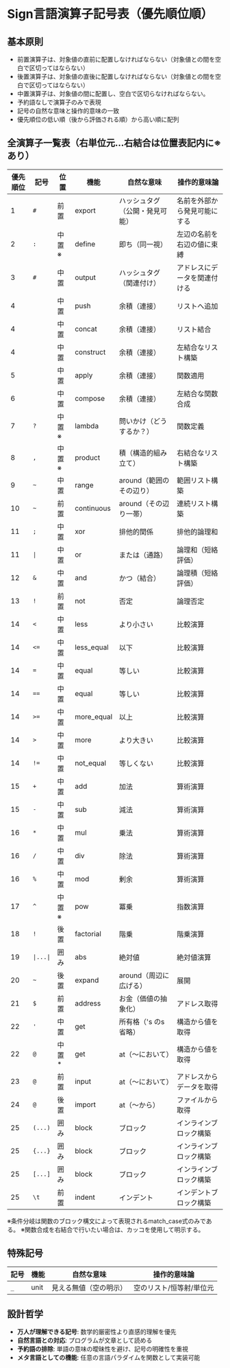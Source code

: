 # Sign言語演算子記号表（優先順位順）

## 基本原則
- 前置演算子は、対象値の直前に配置しなければならない（対象値との間を空白で区切ってはならない）
- 後置演算子は、対象値の直後に配置しなければならない（対象値との間を空白で区切ってはならない）
- 中置演算子は、対象値の間に配置し、空白で区切らなければならない。
- 予約語なしで演算子のみで表現
- 記号の自然な意味と操作的意味の一致
- 優先順位の低い順（後から評価される順）から高い順に配列

## 全演算子一覧表（右単位元…右結合は位置表記内に※あり）

| 優先順位 | 記号 | 位置 | 機能 | 自然な意味 | 操作的意味論 |
|---------|------|------|------|-----------|-------------|
| 1 | `#` | 前置 | export | ハッシュタグ（公開・発見可能） | 名前を外部から発見可能にする |
| 2 | `:` | 中置※ | define | 即ち（同一視） | 左辺の名前を右辺の値に束縛 |
| 3 | `#` | 中置 | output | ハッシュタグ（関連付け） | アドレスにデータを関連付ける |
| 4 | ` ` | 中置 | push | 余積（連接） | リストへ追加 |
| 4 | ` ` | 中置 | concat | 余積（連接） | リスト結合 |
| 4 | ` ` | 中置 | construct | 余積（連接） | 左結合なリスト構築 |
| 5 | ` ` | 中置 | apply | 余積（連接） | 関数適用 |
| 6 | ` ` | 中置 | compose | 余積（連接） | 左結合な関数合成 |
| 7 | `?` | 中置※ | lambda | 問いかけ（どうするか？） | 関数定義 |
| 8 | `,` | 中置※ | product | 積（構造的組み立て） | 右結合なリスト構築 |
| 9 | `~` | 中置 | range | around（範囲のその辺り） | 範囲リスト構築 |
| 10 | `~` | 前置 | continuous | around（その辺り一帯） | 連続リスト構築 |
| 11 | `;` | 中置 | xor | 排他的関係 | 排他的論理和 |
| 11 | `\|` | 中置 | or | または（通路） | 論理和（短絡評価） |
| 12 | `&` | 中置 | and | かつ（結合） | 論理積（短絡評価） |
| 13 | `!` | 前置 | not | 否定 | 論理否定 |
| 14 | `<` | 中置 | less | より小さい | 比較演算 |
| 14 | `<=` | 中置 | less_equal | 以下 | 比較演算 |
| 14 | `=` | 中置 | equal | 等しい | 比較演算 |
| 14 | `==` | 中置 | equal | 等しい | 比較演算 |
| 14 | `>=` | 中置 | more_equal | 以上 | 比較演算 |
| 14 | `>` | 中置 | more | より大きい | 比較演算 |
| 14 | `!=` | 中置 | not_equal | 等しくない | 比較演算 |
| 15 | `+` | 中置 | add | 加法 | 算術演算 |
| 15 | `-` | 中置 | sub | 減法 | 算術演算 |
| 16 | `*` | 中置 | mul | 乗法 | 算術演算 |
| 16 | `/` | 中置 | div | 除法 | 算術演算 |
| 16 | `%` | 中置 | mod | 剰余 | 算術演算 |
| 17 | `^` | 中置※ | pow | 冪乗 | 指数演算 |
| 18 | `!` | 後置 | factorial | 階乗 | 階乗演算 |
| 19 | `\|...\|` | 囲み | abs | 絶対値 | 絶対値演算 |
| 20 | `~` | 後置 | expand | around（周辺に広げる） | 展開 |
| 21 | `$` | 前置 | address | お金（価値の抽象化） | アドレス取得 |
| 22 | `'` | 中置 | get | 所有格（'s のs省略） | 構造から値を取得 |
| 22 | `@` | 中置* | get | at（〜において） | 構造から値を取得 |
| 23 | `@` | 前置 | input | at（〜において） | アドレスからデータを取得 |
| 24 | `@` | 後置 | import | at（〜から） | ファイルから取得 |
| 25 | `(...)` | 囲み | block | ブロック | インラインブロック構築 |
| 25 | `{...}` | 囲み | block | ブロック | インラインブロック構築 |
| 25 | `[...]` | 囲み | block | ブロック | インラインブロック構築 |
| 25 | `\t` | 前置 | indent | インデント | インデントブロック構築 |

※条件分岐は関数のブロック構文によって表現されるmatch_case式のみである。
※関数合成を右結合で行いたい場合は、カッコを使用して明示する。


## 特殊記号

| 記号 | 機能 | 自然な意味 | 操作的意味論 |
|------|------|-----------|-------------|
| `_` | unit | 見える無値（空の明示） | 空のリスト/恒等射/単位元 |

## 設計哲学
- **万人が理解できる記号**: 数学的厳密性より直感的理解を優先
- **自然言語との対応**: プログラムが文章として読める
- **予約語の排除**: 単語の意味の曖昧性を避け、記号の明確性を重視
- **メタ言語としての機能**: 任意の言語パラダイムを関数として実装可能
